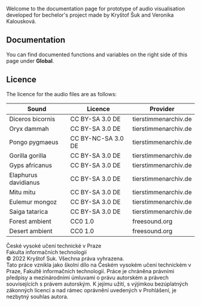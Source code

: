 Welcome to the documentation page for prototype of audio visualisation developed for bechelor's project made by Kryštof Šuk and Veronika Kalousková.

## Documentation

You can find documented functions and variables on the right side of this page under **Global**.

## Licence

The licence for the audio files are as follows:

| Sound            	    | Licence           	| Provider                   	|
|---------------------  |-----------------   	|----------                 	|
| Diceros bicornis 	    | CC BY-SA 3.0 DE    	| tierstimmenarchiv.de        	|
| Oryx dammah      	    | CC BY-SA 3.0 DE   	| tierstimmenarchiv.de         	|
| Pongo pygmaeus  	    | CC BY-NC-SA 3.0 DE 	| tierstimmenarchiv.de         	|
| Gorilla gorilla	    | CC BY-SA 3.0 DE   	| tierstimmenarchiv.de         	|
| Gyps africanus  	    | CC BY-SA 3.0 DE    	| tierstimmenarchiv.de         	|
| Elaphurus davidianus  | CC BY-SA 3.0 DE   	| tierstimmenarchiv.de         	|
| Mitu mitu             | CC BY-SA 3.0 DE   	| tierstimmenarchiv.de         	|
| Eulemur mongoz        | CC BY-SA 3.0 DE   	| tierstimmenarchiv.de         	|
| Saiga tatarica        | CC BY-SA 3.0 DE   	| tierstimmenarchiv.de         	|
| Forest ambient        | CC0 1.0              	| freesound.org              	|
| Desert ambient        | CC0 1.0              	| freesound.org              	|

České vysoké učení technické v Praze <br>
Fakulta informačních technologií <br>
© 2022 Kryštof Suk. Všechna práva vyhrazena. <br>
Tato práce vznikla jako školní dílo na Českém vysokém učení technickém v Praze, Fakultě informačních technologií. Práce je chráněna právními předpisy a mezinárodními úmluvami o právu autorském a právech souvisejících s právem autorským. K jejímu užití, s výjimkou bezúplatných zákonných licencí a nad rámec oprávnění uvedených v Prohlášení, je nezbytný souhlas autora.
